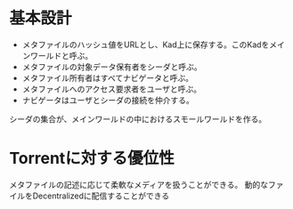 # 基本設計

-   メタファイルのハッシュ値をURLとし、Kad上に保存する。このKadをメインワールドと呼ぶ。
-   メタファイルの対象データ保有者をシーダと呼ぶ。
-   メタファイル所有者はすべてナビゲータと呼ぶ。
-   メタファイルへのアクセス要求者をユーザと呼ぶ。
-   ナビゲータはユーザとシーダの接続を仲介する。

シーダの集合が、メインワールドの中におけるスモールワールドを作る。

# Torrentに対する優位性

メタファイルの記述に応じて柔軟なメディアを扱うことができる。
動的なファイルをDecentralizedに配信することができる
